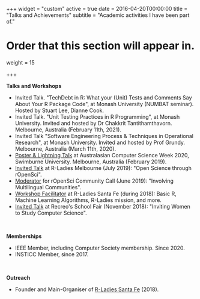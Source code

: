 +++
widget = "custom"
active = true
date = 2016-04-20T00:00:00
title = "Talks and Achievements"
subtitle = "Academic activities I have been part of."

# Order that this section will appear in.
weight = 15

+++



**Talks and Workshops**

- Invited Talk. "TechDebt in R: What your (Unit) Tests and Comments Say About Your R Package Code", at Monash University (NUMBAT seminar). Hosted by Stuart Lee, Dianne Cook.
- Invited Talk. "Unit Testing Practices in R Programming", at Monash University. Invited and hosted by Dr Chakkrit Tantithamthavorn. Melbourne, Australia (February 11th, 2021).
- Invited Talk "Software Engineering Process & Techniques in Operational Research", at Monash University. Invited and hosted by Prof Grundy. Melbourne, Australia (March 11th, 2020).
- [Poster & Lightning Talk](http://www.acsw.org.au/2020-posters) at Australasian Computer Science Week 2020, Swimburne University. Melbourne, Australia (February 2019).
- [Invited Talk](https://www.meetup.com/en-AU/rladies-melbourne/events/262566179/) at R-Ladies Melbourne (July 2019): "Open Science through rOpenSci".
- [Moderator](https://ropensci.org/blog/2019/06/13/commcall-jun2019/) for rOpenSci Community Call (June 2019): "Involving Multilingual Communities".
- [Workshop Facilitator](/talk/2018-05-08-rladies-stafe/) at R-Ladies Santa Fe (during 2018): Basic R, Machine Learning Algorithms, R-Ladies mission, and more.
- [Invited Talk](/talk/2018-10-02-recreo/) at Recreo's School Fair (November 2018): "Inviting Women to Study Computer Science".


</br>


**Memberships**

- IEEE Member, including Computer Society membership. Since 2020.
- INSTICC Member, since 2017.





</br>


**Outreach**

- Founder and Main-Organiser of [R-Ladies Santa Fe](https://www.meetup.com/en-AU/rladies-santa-fe/) (2018).

